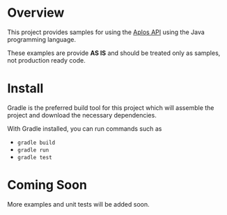 # Overview
This project provides samples for using the [Aplos API](https://www.aplos.com/api) 
using the Java programming language.

These examples are provide **AS IS** and should be treated only as samples, not
production ready code.

# Install
Gradle is the preferred build tool for this project which will
assemble the project and download the necessary dependencies.

With Gradle installed, you can run commands such as 
* `gradle build`
* `gradle run`
* `gradle test`

# Coming Soon
More examples and unit tests will be added soon.